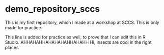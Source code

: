 # demo_repository_sccs
This is my first repository, which I made at a workshop at SCCS. This is only made for practice. 

This line is added for practice as well, to prove that I can edit this in R Studio. AHHAHAHHAHAHAHAHHAHAHH
Hi, insects are cool in the right places